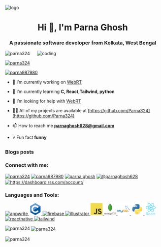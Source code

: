 ![logo](https://www.canva.com/design/DAGA0w99_IY/IPtOn75dubR8ibg4Q9RItA/edit?utm_content=DAGA0w99_IY&utm_campaign=designshare&utm_medium=link2&utm_source=sharebutton)
<h1 align="center">Hi 👋, I'm Parna Ghosh</h1>
<h3 align="center">A passionate software developer from Kolkata, West Bengal</h3>
<img align="right" alt="coding" width="400" src="https://user-images.githubusercontent.com/74038190/225813708-98b745f2-7d22-48cf-9150-083f1b00d6c9.gif">

<p align="left"> <img src="https://komarev.com/ghpvc/?username=parna324&label=Profile%20views&color=0e75b6&style=flat" alt="parna324" /> </p>

<p align="left"> <a href="https://github.com/ryo-ma/github-profile-trophy"><img src="https://github-profile-trophy.vercel.app/?username=parna324" alt="parna324" /></a> </p>

<p align="left"> <a href="https://twitter.com/parna987980" target="blank"><img src="https://img.shields.io/twitter/follow/parna987980?logo=twitter&style=for-the-badge" alt="parna987980" /></a> </p>

- 🔭 I’m currently working on [WebRT](https://cn-080.vercel.app/)

- 🌱 I’m currently learning **C, React,Tailwind, python**

- 🤝 I’m looking for help with [WebRT](https://cn-080.vercel.app/)

- 👨‍💻 All of my projects are available at [https://github.com/Parna324](https://github.com/Parna324)

- 📫 How to reach me **parnaghosh628@gmail.com**

- ⚡ Fun fact **funny**

### Blogs posts
<!-- BLOG-POST-LIST:START -->
<!-- BLOG-POST-LIST:END -->

<h3 align="left">Connect with me:</h3>
<p align="left">
<a href="https://dev.to/parna324" target="blank"><img align="center" src="https://raw.githubusercontent.com/rahuldkjain/github-profile-readme-generator/master/src/images/icons/Social/devto.svg" alt="parna324" height="30" width="40" /></a>
<a href="https://twitter.com/parna987980" target="blank"><img align="center" src="https://raw.githubusercontent.com/rahuldkjain/github-profile-readme-generator/master/src/images/icons/Social/twitter.svg" alt="parna987980" height="30" width="40" /></a>
<a href="https://linkedin.com/in/parna ghosh" target="blank"><img align="center" src="https://raw.githubusercontent.com/rahuldkjain/github-profile-readme-generator/master/src/images/icons/Social/linked-in-alt.svg" alt="parna ghosh" height="30" width="40" /></a>
<a href="https://medium.com/@parnaghosh628" target="blank"><img align="center" src="https://raw.githubusercontent.com/rahuldkjain/github-profile-readme-generator/master/src/images/icons/Social/medium.svg" alt="@parnaghosh628" height="30" width="40" /></a>
<a href="/https://dashboard.rss.com/account/" target="blank"><img align="center" src="https://raw.githubusercontent.com/rahuldkjain/github-profile-readme-generator/master/src/images/icons/Social/rss.svg" alt="https://dashboard.rss.com/account/" height="30" width="40" /></a>
</p>

<h3 align="left">Languages and Tools:</h3>
<p align="left"> <a href="https://appwrite.io" target="_blank" rel="noreferrer"> <img src="https://www.vectorlogo.zone/logos/appwriteio/appwriteio-icon.svg" alt="appwrite" width="40" height="40"/> </a> <a href="https://www.cprogramming.com/" target="_blank" rel="noreferrer"> <img src="https://raw.githubusercontent.com/devicons/devicon/master/icons/c/c-original.svg" alt="c" width="40" height="40"/> </a> <a href="https://firebase.google.com/" target="_blank" rel="noreferrer"> <img src="https://www.vectorlogo.zone/logos/firebase/firebase-icon.svg" alt="firebase" width="40" height="40"/> </a> <a href="https://www.adobe.com/in/products/illustrator.html" target="_blank" rel="noreferrer"> <img src="https://www.vectorlogo.zone/logos/adobe_illustrator/adobe_illustrator-icon.svg" alt="illustrator" width="40" height="40"/> </a> <a href="https://developer.mozilla.org/en-US/docs/Web/JavaScript" target="_blank" rel="noreferrer"> <img src="https://raw.githubusercontent.com/devicons/devicon/master/icons/javascript/javascript-original.svg" alt="javascript" width="40" height="40"/> </a> <a href="https://www.mongodb.com/" target="_blank" rel="noreferrer"> <img src="https://raw.githubusercontent.com/devicons/devicon/master/icons/mongodb/mongodb-original-wordmark.svg" alt="mongodb" width="40" height="40"/> </a> <a href="https://www.mysql.com/" target="_blank" rel="noreferrer"> <img src="https://raw.githubusercontent.com/devicons/devicon/master/icons/mysql/mysql-original-wordmark.svg" alt="mysql" width="40" height="40"/> </a> <a href="https://www.python.org" target="_blank" rel="noreferrer"> <img src="https://raw.githubusercontent.com/devicons/devicon/master/icons/python/python-original.svg" alt="python" width="40" height="40"/> </a> <a href="https://reactjs.org/" target="_blank" rel="noreferrer"> <img src="https://raw.githubusercontent.com/devicons/devicon/master/icons/react/react-original-wordmark.svg" alt="react" width="40" height="40"/> </a> <a href="https://reactnative.dev/" target="_blank" rel="noreferrer"> <img src="https://reactnative.dev/img/header_logo.svg" alt="reactnative" width="40" height="40"/> </a> <a href="https://tailwindcss.com/" target="_blank" rel="noreferrer"> <img src="https://www.vectorlogo.zone/logos/tailwindcss/tailwindcss-icon.svg" alt="tailwind" width="40" height="40"/> </a> </p>


<p><img align="left" src="https://github-readme-stats.vercel.app/api/top-langs?username=parna324&show_icons=true&locale=en&layout=compact" alt="parna324" /></p>

<p>&nbsp;<img align="center" src="https://github-readme-stats.vercel.app/api?username=parna324&show_icons=true&locale=en" alt="parna324" /></p>

<p><img align="center" src="https://github-readme-streak-stats.herokuapp.com/?user=parna324&" alt="parna324" /></p>

